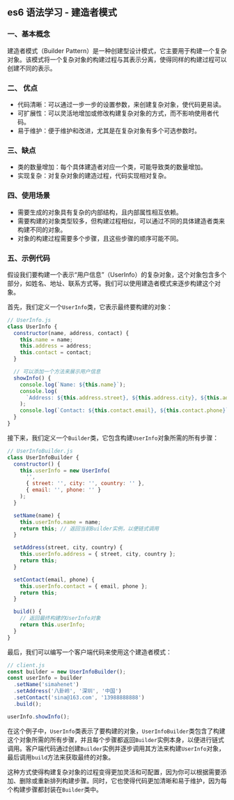 ## es6 语法学习 - 建造者模式

### 一、基本概念

建造者模式（Builder Pattern）是一种创建型设计模式，它主要用于构建一个复杂对象。该模式将一个复杂对象的构建过程与其表示分离，使得同样的构建过程可以创建不同的表示。

### 二、 优点

- 代码清晰：可以通过一步一步的设置参数，来创建复杂对象，使代码更易读。
- 可扩展性：可以灵活地增加或修改构建复杂对象的方式，而不影响使用者代码。
- 易于维护：便于维护和改进，尤其是在复杂对象有多个可选参数时。

### 三、缺点

- 类的数量增加：每个具体建造者对应一个类，可能导致类的数量增加。
- 实现复杂：对复杂对象的建造过程，代码实现相对复杂。

### 四、使用场景

- 需要生成的对象具有复杂的内部结构，且内部属性相互依赖。
- 需要构建的对象类型较多，但构建过程相似，可以通过不同的具体建造者类来构建不同的对象。
- 对象的构建过程需要多个步骤，且这些步骤的顺序可能不同。

### 五、示例代码

假设我们要构建一个表示“用户信息”（UserInfo）的复杂对象，这个对象包含多个部分，如姓名、地址、联系方式等。我们可以使用建造者模式来逐步构建这个对象。

首先，我们定义一个`UserInfo`类，它表示最终要构建的对象：

```javascript
// UserInfo.js
class UserInfo {
  constructor(name, address, contact) {
    this.name = name;
    this.address = address;
    this.contact = contact;
  }

  // 可以添加一个方法来展示用户信息
  showInfo() {
    console.log(`Name: ${this.name}`);
    console.log(
      `Address: ${this.address.street}, ${this.address.city}, ${this.address.country}`
    );
    console.log(`Contact: ${this.contact.email}, ${this.contact.phone}`);
  }
}
```

接下来，我们定义一个`Builder`类，它包含构建`UserInfo`对象所需的所有步骤：

```javascript
// UserInfoBuilder.js
class UserInfoBuilder {
  constructor() {
    this.userInfo = new UserInfo(
      '',
      { street: '', city: '', country: '' },
      { email: '', phone: '' }
    );
  }

  setName(name) {
    this.userInfo.name = name;
    return this; // 返回当前Builder实例，以便链式调用
  }

  setAddress(street, city, country) {
    this.userInfo.address = { street, city, country };
    return this;
  }

  setContact(email, phone) {
    this.userInfo.contact = { email, phone };
    return this;
  }

  build() {
    // 返回最终构建的UserInfo对象
    return this.userInfo;
  }
}
```

最后，我们可以编写一个客户端代码来使用这个建造者模式：

```javascript
// client.js
const builder = new UserInfoBuilder();
const userInfo = builder
  .setName('simahenet')
  .setAddress('八卦岭', '深圳', '中国')
  .setContact('sina@163.com', '13988888888')
  .build();

userInfo.showInfo();
```

在这个例子中，`UserInfo`类表示了要构建的对象，`UserInfoBuilder`类包含了构建这个对象所需的所有步骤，并且每个步骤都返回`Builder`实例本身，以便进行链式调用。客户端代码通过创建`Builder`实例并逐步调用其方法来构建`UserInfo`对象，最后调用`build`方法来获取最终的对象。

这种方式使得构建复杂对象的过程变得更加灵活和可配置，因为你可以根据需要添加、删除或重新排列构建步骤。同时，它也使得代码更加清晰和易于维护，因为每个构建步骤都封装在`Builder`类中。
